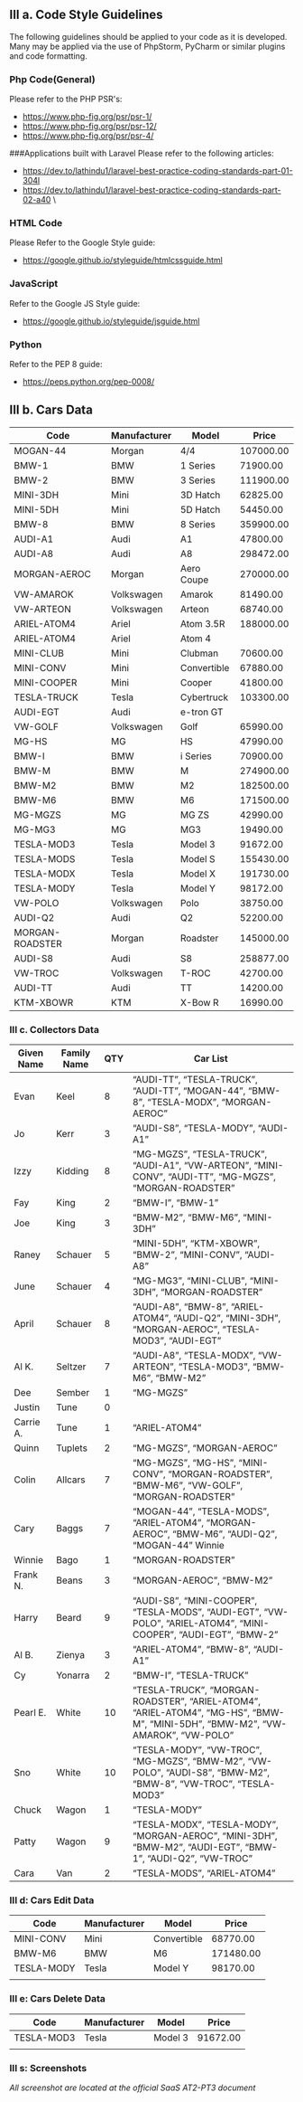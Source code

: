 ## III a. Code Style Guidelines
The following guidelines should be applied to your code as it is developed. Many may be applied via the use of PhpStorm, PyCharm or similar plugins and code formatting.

### Php Code(General)
Please refer to the PHP PSR's:
* https://www.php-fig.org/psr/psr-1/ 
* https://www.php-fig.org/psr/psr-12/ 
* https://www.php-fig.org/psr/psr-4/ 

###Applications built with Laravel
Please refer to the following articles:
* https://dev.to/lathindu1/laravel-best-practice-coding-standards-part-01-304l 
* https://dev.to/lathindu1/laravel-best-practice-coding-standards-part-02-a40 \

### HTML Code
Please Refer to the Google Style guide: 
* https://google.github.io/styleguide/htmlcssguide.html 

### JavaScript
Refer to the Google JS Style guide:
* https://google.github.io/styleguide/jsguide.html

### Python
Refer to the PEP 8 guide: 
* https://peps.python.org/pep-0008/

## III b. Cars Data

| Code            | Manufacturer | Model       | Price     |
|-----------------|--------------|-------------|-----------|
| MOGAN-44        | Morgan       | 4/4         | 107000.00 |
| BMW-1           | BMW          | 1 Series    | 71900.00  |
| BMW-2           | BMW          | 3 Series    | 111900.00 |
| MINI-3DH        | Mini         | 3D Hatch    | 62825.00  |
| MINI-5DH        | Mini         | 5D Hatch    | 54450.00  |
| BMW-8           | BMW          | 8 Series    | 359900.00 |
| AUDI-A1         | Audi         | A1          | 47800.00  |
| AUDI-A8         | Audi         | A8          | 298472.00 |
| MORGAN-AEROC    | Morgan       | Aero Coupe  | 270000.00 |
| VW-AMAROK       | Volkswagen   | Amarok      | 81490.00  |
| VW-ARTEON       | Volkswagen   | Arteon      | 68740.00  |
| ARIEL-ATOM4     | Ariel        | Atom 3.5R   | 188000.00 |
| ARIEL-ATOM4     | Ariel        | Atom 4      |           |
| MINI-CLUB       | Mini         | Clubman     | 70600.00  |
| MINI-CONV       | Mini         | Convertible | 67880.00  |
| MINI-COOPER     | Mini         | Cooper      | 41800.00  |  
| TESLA-TRUCK     | Tesla        | Cybertruck  | 103300.00 |
| AUDI-EGT        | Audi         | e-tron GT   |           |
| VW-GOLF         | Volkswagen   | Golf        | 65990.00  |
| MG-HS           | MG           | HS          | 47990.00  |
| BMW-I           | BMW          | i Series    | 70900.00  |
| BMW-M           | BMW          | M           | 274900.00 |
| BMW-M2          | BMW          | M2          | 182500.00 |
| BMW-M6          | BMW          | M6          | 171500.00 |
| MG-MGZS         | MG           | MG ZS       | 42990.00  |
| MG-MG3          | MG           | MG3         | 19490.00  |
| TESLA-MOD3      | Tesla        | Model 3     | 91672.00  |
| TESLA-MODS      | Tesla        | Model S     | 155430.00 |
| TESLA-MODX      | Tesla        | Model X     | 191730.00 |
| TESLA-MODY      | Tesla        | Model Y     | 98172.00  |
| VW-POLO         | Volkswagen   | Polo        | 38750.00  |
| AUDI-Q2         | Audi         | Q2          | 52200.00  |
| MORGAN-ROADSTER | Morgan       | Roadster    | 145000.00 |
| AUDI-S8         | Audi         | S8          | 258877.00 |
| VW-TROC         | Volkswagen   | T-ROC       | 42700.00  |
| AUDI-TT         | Audi         | TT          | 14200.00  |
| KTM-XBOWR       | KTM          | X-Bow R     | 16990.00  |

### III c. Collectors Data

| Given Name | Family Name | QTY | Car List                                                                                                                       |
|------------|-------------|-----|--------------------------------------------------------------------------------------------------------------------------------|
| Evan       | Keel        | 8   | “AUDI-TT”, “TESLA-TRUCK”, “AUDI-TT”, “MOGAN-44”, “BMW-8”, “TESLA-MODX”, “MORGAN-AEROC”                                         |
| Jo         | Kerr        | 3   | “AUDI-S8”, “TESLA-MODY”, “AUDI-A1”                                                                                             |
| Izzy       | Kidding     | 8   | “MG-MGZS”, “TESLA-TRUCK”, “AUDI-A1”, “VW-ARTEON”, “MINI-CONV”, “AUDI-TT”, “MG-MGZS”, “MORGAN-ROADSTER”                         |
| Fay        | King        | 2   | “BMW-I”, “BMW-1”                                                                                                               |
| Joe        | King        | 3   | “BMW-M2”, “BMW-M6”, “MINI-3DH”                                                                                                 |
| Raney      | Schauer     | 5   | “MINI-5DH”, “KTM-XBOWR”, “BMW-2”, “MINI-CONV”, “AUDI-A8”                                                                       |
| June       | Schauer     | 4   | “MG-MG3”, “MINI-CLUB”, “MINI-3DH”, “MORGAN-ROADSTER”                                                                           |
| April      | Schauer     | 8   | “AUDI-A8”, “BMW-8”, “ARIEL-ATOM4”, “AUDI-Q2”, “MINI-3DH”, “MORGAN-AEROC”, “TESLA-MOD3”, “AUDI-EGT”                             |
| Al K.      | Seltzer     | 7   | “AUDI-A8”, “TESLA-MODX”, “VW-ARTEON”, “TESLA-MOD3”, “BMW-M6”, “BMW-M2”                                                         |
| Dee        | Sember      | 1   | “MG-MGZS”                                                                                                                      |
| Justin     | Tune        | 0   |                                                                                                                                |
| Carrie A.  | Tune        | 1   | “ARIEL-ATOM4”                                                                                                                  |
| Quinn      | Tuplets     | 2   | “MG-MGZS”, “MORGAN-AEROC”                                                                                                      |
| Colin      | Allcars     | 7   | “MG-MGZS”, “MG-HS”, “MINI-CONV”, “MORGAN-ROADSTER”, “BMW-M6”, “VW-GOLF”, “MORGAN-ROADSTER”                                     |
| Cary       | Baggs       | 7   | “MOGAN-44”, “TESLA-MODS”, “ARIEL-ATOM4”, “MORGAN-AEROC”, “BMW-M6”, “AUDI-Q2”, “MOGAN-44” Winnie                                |
| Winnie     | Bago        | 1   | “MORGAN-ROADSTER”                                                                                                              |
| Frank N.   | Beans       | 3   | “MORGAN-AEROC”, “BMW-M2”                                                                                                       |
| Harry      | Beard       | 9   | “AUDI-S8”, “MINI-COOPER”, “TESLA-MODS”, “AUDI-EGT”, “VW-POLO”, “ARIEL-ATOM4”, “MINI-COOPER”, “AUDI-EGT”, “BMW-2”               |
| Al B.      | Zienya      | 3   | “ARIEL-ATOM4”, “BMW-8”, “AUDI-A1”                                                                                              |
| Cy         | Yonarra     | 2   | “BMW-I”, “TESLA-TRUCK”                                                                                                         |
| Pearl E.   | White       | 10  | “TESLA-TRUCK”, “MORGAN-ROADSTER”, “ARIEL-ATOM4”, “ARIEL-ATOM4”, “MG-HS”, “BMW-M”, “MINI-5DH”, “BMW-M2”, “VW-AMAROK”, “VW-POLO” |
| Sno        | White       | 10  | “TESLA-MODY”, “VW-TROC”, “MG-MGZS”, “BMW-M2”, “VW-POLO”, “AUDI-S8”, “BMW-M2”, “BMW-8”, “VW-TROC”, “TESLA-MOD3”                 |
| Chuck      | Wagon       | 1   | “TESLA-MODY”                                                                                                                   |
| Patty      | Wagon       | 9   | “TESLA-MODX”, “TESLA-MODY”, “MORGAN-AEROC”, “MINI-3DH”, “BMW-M2”, “AUDI-EGT”, “BMW-1”, “AUDI-Q2”, “VW-TROC”                    |
| Cara       | Van         | 2   | “TESLA-MODS”, “ARIEL-ATOM4”                                                                                                    |


### III d: Cars Edit Data

| Code       | Manufacturer | Model       | Price     |
|------------|--------------|-------------|-----------|
| MINI-CONV  | Mini         | Convertible | 68770.00  |
| BMW-M6     | BMW          | M6          | 171480.00 |
| TESLA-MODY | Tesla        | Model Y     | 98170.00  |
|            |              |             |           |
### III e: Cars Delete Data

| Code       | Manufacturer | Model   | Price    |
|------------|--------------|---------|----------|
| TESLA-MOD3 | Tesla        | Model 3 | 91672.00 |
|            |              |         |          |

### III s: Screenshots
*All screenshot are located at the official SaaS AT2-PT3 document* 












